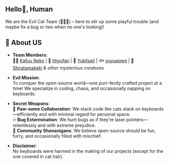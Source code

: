 ## Hello👿, Human  
We are the Evil Cat Team (👿🐱🐱) – here to stir up some playful trouble (and maybe fix a bug or two when no one's looking)!  

## 🔮 About US  
- **Team Members**:  
  👿🐱 [Kafuu Neko](https://github.com/KafuuNeko) | 🐶 [hhyufan](https://github.com/hhyufan) | 🦊 [YukiIsait](https://github.com/YukiIsait) | 🐟️ [yuyuaqwq](https://github.com/yuyuaqwq) | 🍰 [Shiratamakeki](https://github.com/JadeCake5) *& other mysterious creatures*  

- **Evil Mission**:  
  To conquer the open-source world—one purr-fectly crafted project at a time! We specialize in coding, chaos, and occasionally napping on keyboards.  

- **Secret Weapons**:  
  🐾 **Paw-some Collaboration**: We stack code like cats stack on keyboards—efficiently and with minimal regard for personal space.  
  🔥 **Bug Extermination**: We hunt bugs as if they’re laser pointers—relentlessly and with extreme prejudice.  
  🎉 **Community Shenanigans**: We believe open-source should be fun, furry, and occasionally filled with mischief.  

- **Disclaimer**:  
  No keyboards were harmed in the making of our projects (except for the one covered in cat hair).  
